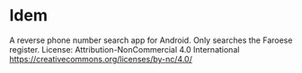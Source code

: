 # Idem
A reverse phone number search app for Android. Only searches the Faroese register.
License: Attribution-NonCommercial 4.0 International
https://creativecommons.org/licenses/by-nc/4.0/
